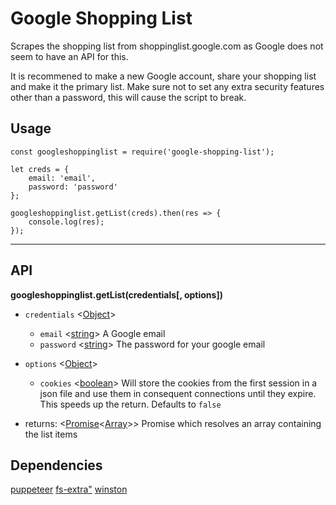 # Google Shopping List

Scrapes the shopping list from shoppinglist.google.com as Google does not seem to have an API for this.

It is recommened to make a new Google account, share your shopping list and make it the primary list. Make sure not to set any extra security features other than a password, this will cause the script to break.

## Usage 

	const googleshoppinglist = require('google-shopping-list');

	let creds = {
		email: 'email',
		password: 'password'
	};

	googleshoppinglist.getList(creds).then(res => {
		console.log(res);
	});

------------------

## API

**googleshoppinglist.getList(credentials[, options])**

* `credentials` <[Object](https://developer.mozilla.org/en-US/docs/Web/JavaScript/Reference/Global_Objects/Object)>
  * `email` <[string](https://developer.mozilla.org/en-US/docs/Web/JavaScript/Data_structures#String_type)> A Google email
  * `password` <[string](https://developer.mozilla.org/en-US/docs/Web/JavaScript/Data_structures#String_type)> The password for your google email
* `options` <[Object](https://developer.mozilla.org/en-US/docs/Web/JavaScript/Reference/Global_Objects/Object)>
  * `cookies` <[boolean](https://developer.mozilla.org/en-US/docs/Web/JavaScript/Data_structures#Boolean_type)> Will store the cookies from the first session in a json file and use them in consequent connections until they expire. This speeds up the return. Defaults to `false`

* returns: <[Promise](https://developer.mozilla.org/en-US/docs/Web/JavaScript/Reference/Global_Objects/Promise)<[Array](https://developer.mozilla.org/en-US/docs/Web/JavaScript/Reference/Global_Objects/Array)>> Promise which resolves an array containing the list items

## Dependencies

[puppeteer](https://www.npmjs.com/package/puppeteer)
[fs-extra"](https://www.npmjs.com/package/fs-extra)
[winston](https://www.npmjs.com/package/winston)
